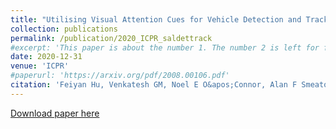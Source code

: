 ```yaml
---
title: "Utilising Visual Attention Cues for Vehicle Detection and Tracking"
collection: publications
permalink: /publication/2020_ICPR_saldettrack
#excerpt: 'This paper is about the number 1. The number 2 is left for future work.'
date: 2020-12-31
venue: 'ICPR'
#paperurl: 'https://arxiv.org/pdf/2008.00106.pdf'
citation: 'Feiyan Hu, Venkatesh GM, Noel E O&apos;Connor, Alan F Smeaton, Suzanne Little. &quot;Utilising Visual Attention Cues for Vehicle Detection and Tracking.&quot; <i>International Conference on Pattern Recognition (ICPR 2020)</i>. '
---
```

<!--- This paper is about the number 1. The number 2 is left for future work.-->
[Download paper here](https://arxiv.org/pdf/2008.00106.pdf)

<!--- Recommended citation: Your Name, You. (2009). "Paper Title Number 1." <i>Journal 1</i>. 1(1) .-->

